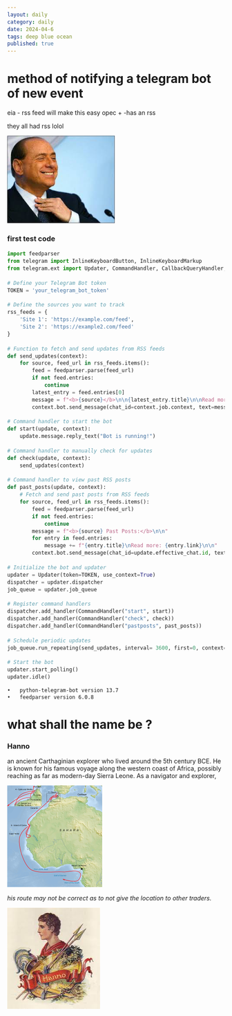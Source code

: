 ```yaml
---
layout: daily
category: daily
date: 2024-04-6
tags: deep blue ocean
published: true
---
```


# method of notifying a telegram bot of new event 
eia - rss feed will make this easy
opec + -has an rss

they all had rss lolol

![Alt text](ballin.png)


### first test code 

```python
import feedparser
from telegram import InlineKeyboardButton, InlineKeyboardMarkup
from telegram.ext import Updater, CommandHandler, CallbackQueryHandler, JobQueue

# Define your Telegram Bot token
TOKEN = 'your_telegram_bot_token'

# Define the sources you want to track
rss_feeds = {
    'Site 1': 'https://example.com/feed',
    'Site 2': 'https://example2.com/feed'
}

# Function to fetch and send updates from RSS feeds
def send_updates(context):
    for source, feed_url in rss_feeds.items():
        feed = feedparser.parse(feed_url)
        if not feed.entries:
            continue
        latest_entry = feed.entries[0]
        message = f"<b>{source}</b>\n\n{latest_entry.title}\n\nRead more: {latest_entry.link}"
        context.bot.send_message(chat_id=context.job.context, text=message, parse_mode='HTML')

# Command handler to start the bot
def start(update, context):
    update.message.reply_text("Bot is running!")

# Command handler to manually check for updates
def check(update, context):
    send_updates(context)

# Command handler to view past RSS posts
def past_posts(update, context):
    # Fetch and send past posts from RSS feeds
    for source, feed_url in rss_feeds.items():
        feed = feedparser.parse(feed_url)
        if not feed.entries:
            continue
        message = f"<b>{source} Past Posts:</b>\n\n"
        for entry in feed.entries:
            message += f"{entry.title}\nRead more: {entry.link}\n\n"
        context.bot.send_message(chat_id=update.effective_chat.id, text=message, parse_mode='HTML')

# Initialize the bot and updater
updater = Updater(token=TOKEN, use_context=True)
dispatcher = updater.dispatcher
job_queue = updater.job_queue

# Register command handlers
dispatcher.add_handler(CommandHandler("start", start))
dispatcher.add_handler(CommandHandler("check", check))
dispatcher.add_handler(CommandHandler("pastposts", past_posts))

# Schedule periodic updates
job_queue.run_repeating(send_updates, interval= 3600, first=0, context=CHAT_ID)

# Start the bot
updater.start_polling()
updater.idle()
 ```


	•	python-telegram-bot version 13.7
	•	feedparser version 6.0.8

   
   
   
#  what shall the name be ?


### Hanno 

 an ancient Carthaginian explorer who lived around the 5th century BCE. He is known for his famous voyage along the western coast of Africa, possibly reaching as far as modern-day Sierra Leone. As a navigator and explorer, 

![route](route.png)

  _his route may not be correct as to not give the location to other traders._


  ![legend](hanno.png)